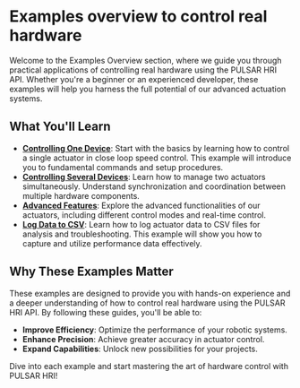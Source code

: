 # Examples overview to control real hardware

Welcome to the Examples Overview section, where we guide you through practical applications of controlling real hardware using the PULSAR HRI API. Whether you're a beginner or an experienced developer, these examples will help you harness the full potential of our advanced actuation systems.

## What You'll Learn
* [**Controlling One Device**](single-actuator.md): Start with the basics by learning how to control a single actuator in close loop speed control. This example will introduce you to fundamental commands and setup procedures.
* [**Controlling Several Devices**](several-actuators.md): Learn how to manage two actuators simultaneously. Understand synchronization and coordination between multiple hardware components.
* [**Advanced Features**](changing-parameters.md): Explore the advanced functionalities of our actuators, including different control modes and real-time control.
* [**Log Data to CSV**](log-to-csv.md): Learn how to log actuator data to CSV files for analysis and troubleshooting. This example will show you how to capture and utilize performance data effectively.

## Why These Examples Matter
These examples are designed to provide you with hands-on experience and a deeper understanding of how to control real hardware using the PULSAR HRI API. By following these guides, you'll be able to:

* **Improve Efficiency**: Optimize the performance of your robotic systems.
* **Enhance Precision**: Achieve greater accuracy in actuator control.
* **Expand Capabilities**: Unlock new possibilities for your projects.

Dive into each example and start mastering the art of hardware control with PULSAR HRI!